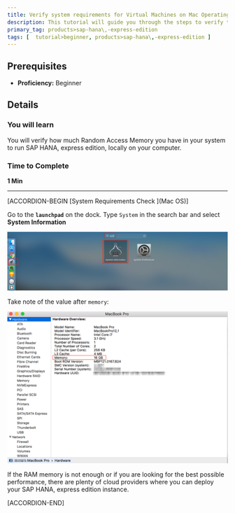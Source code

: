 ```yaml
---
title: Verify system requirements for Virtual Machines on Mac Operating System
description: This tutorial will guide you through the steps to verify the amount of Random Access Memory in your system if you are using a Mac computer
primary_tag: products>sap-hana\,-express-edition
tags: [  tutorial>beginner, products>sap-hana\,-express-edition ]
---
```


## Prerequisites  
 - **Proficiency:** Beginner

## Details
### You will learn  
You will verify how much Random Access Memory you have in your system to run SAP HANA, express edition, locally on your computer.

### Time to Complete
**1 Min**

---

[ACCORDION-BEGIN [System Requirements Check ](Mac OS)]

Go to the **`launchpad`** on the dock. Type `System` in the search bar and select **System Information**

![System information](1.png)

Take note of the value after `memory`:

![System information](2.png)

If the RAM memory is not enough or if you are looking for the best possible performance, there are plenty of cloud providers where you can deploy your SAP HANA, express edition instance.

[ACCORDION-END]
